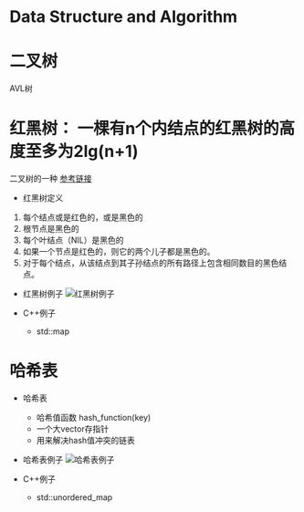 # Data Structure and Algorithm

# 二叉树


AVL树

# 红黑树： 一棵有n个内结点的红黑树的高度至多为2lg(n+1)

二叉树的一种
[参考链接](https://blog.csdn.net/haidao2009/article/details/8076970)

- 红黑树定义
1. 每个结点或是红色的，或是黑色的
2. 根节点是黑色的
3. 每个叶结点（NIL）是黑色的
4. 如果一个节点是红色的，则它的两个儿子都是黑色的。
5. 对于每个结点，从该结点到其子孙结点的所有路径上包含相同数目的黑色结点。

- 红黑树例子
   ![红黑树例子](http://img.my.csdn.net/uploads/201302/28/1362014952_9215.png "红黑树例子")

- C++例子
   - std::map

# 哈希表
- 哈希表
   - 哈希值函数 hash_function(key)
   - 一个大vector存指针
   - 用来解决hash值冲突的链表
- 哈希表例子
   ![哈希表例子](https://img-blog.csdn.net/20150415084507621?watermark/2/text/aHR0cDovL2Jsb2cuY3Nkbi5uZXQvQmx1ZXMxMDIx/font/5a6L5L2T/fontsize/400/fill/I0JBQkFCMA==/dissolve/70/gravity/Center "哈希表例子")

- C++例子
   - std::unordered_map
